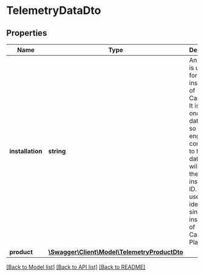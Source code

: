 # TelemetryDataDto

## Properties
Name | Type | Description | Notes
------------ | ------------- | ------------- | -------------
**installation** | **string** | An id which is unique for each installation of Camunda. It is stored once per database so all engines connected to the same database will have the same installation ID. The ID is used to identify a single installation of Camunda Platform. | [optional] 
**product** | [**\Swagger\Client\Model\TelemetryProductDto**](TelemetryProductDto.md) |  | [optional] 

[[Back to Model list]](../../README.md#documentation-for-models) [[Back to API list]](../../README.md#documentation-for-api-endpoints) [[Back to README]](../../README.md)

